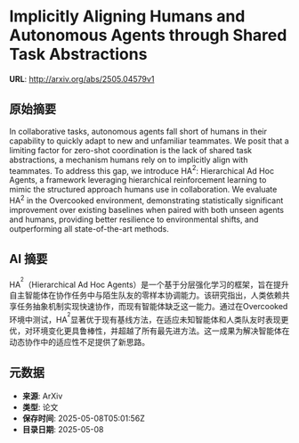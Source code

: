 # Implicitly Aligning Humans and Autonomous Agents through Shared Task Abstractions

**URL**: http://arxiv.org/abs/2505.04579v1

## 原始摘要

In collaborative tasks, autonomous agents fall short of humans in their
capability to quickly adapt to new and unfamiliar teammates. We posit that a
limiting factor for zero-shot coordination is the lack of shared task
abstractions, a mechanism humans rely on to implicitly align with teammates. To
address this gap, we introduce HA$^2$: Hierarchical Ad Hoc Agents, a framework
leveraging hierarchical reinforcement learning to mimic the structured approach
humans use in collaboration. We evaluate HA$^2$ in the Overcooked environment,
demonstrating statistically significant improvement over existing baselines
when paired with both unseen agents and humans, providing better resilience to
environmental shifts, and outperforming all state-of-the-art methods.


## AI 摘要

HA$^^2$（Hierarchical Ad Hoc Agents）是一个基于分层强化学习的框架，旨在提升自主智能体在协作任务中与陌生队友的零样本协调能力。该研究指出，人类依赖共享任务抽象机制实现快速协作，而现有智能体缺乏这一能力。通过在Overcooked环境中测试，HA$^^2$显著优于现有基线方法，在适应未知智能体和人类队友时表现更优，对环境变化更具鲁棒性，并超越了所有最先进方法。这一成果为解决智能体在动态协作中的适应性不足提供了新思路。

## 元数据

- **来源**: ArXiv
- **类型**: 论文
- **保存时间**: 2025-05-08T05:01:56Z
- **目录日期**: 2025-05-08

